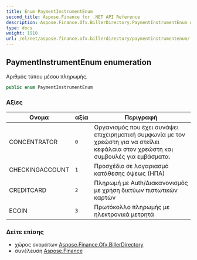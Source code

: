 ```yaml
---
title: Enum PaymentInstrumentEnum
second_title: Aspose.Finance for .NET API Reference
description: Aspose.Finance.Ofx.BillerDirectory.PaymentInstrumentEnum αρίθμηση. Αριθμός τύπου μέσου πληρωμής.
type: docs
weight: 1910
url: /el/net/aspose.finance.ofx.billerdirectory/paymentinstrumentenum/
---
```

## PaymentInstrumentEnum enumeration

Αριθμός τύπου μέσου πληρωμής.

```csharp
public enum PaymentInstrumentEnum
```

### Αξίες

| Ονομα | αξία | Περιγραφή |
| --- | --- | --- |
| CONCENTRATOR | `0` | Οργανισμός που έχει συνάψει επιχειρηματική συμφωνία με τον χρεώστη για να στείλει κεφάλαια στον χρεώστη και συμβουλές για εμβάσματα. |
| CHECKINGACCOUNT | `1` | Προσχέδιο σε λογαριασμό κατάθεσης όψεως (ΗΠΑ) |
| CREDITCARD | `2` | Πληρωμή με Auth/Διακανονισμός με χρήση δικτύων πιστωτικών καρτών |
| ECOIN | `3` | Πρωτόκολλο πληρωμής με ηλεκτρονικά μετρητά |

### Δείτε επίσης

* χώρος ονομάτων [Aspose.Finance.Ofx.BillerDirectory](../../aspose.finance.ofx.billerdirectory/)
* συνέλευση [Aspose.Finance](../../)


